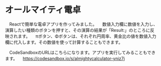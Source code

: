 # オールマイティ電卓

　Reactで簡単な電卓アプリを作ってみました。
　数値入力欄に数値を入力し、演算したい種類のボタンを押すと、その演算の結果が「Result:」のところに反映されます。
　πボタン、Φボタンは、それぞれ円周率、黄金比の値を数値入力欄に代入します。その数値を使って計算することもできます。
 
　CodeSandboxのURLはこちらになります。アプリを実行してみることもできます。
　https://codesandbox.io/s/almightycalculator-yniz7j
